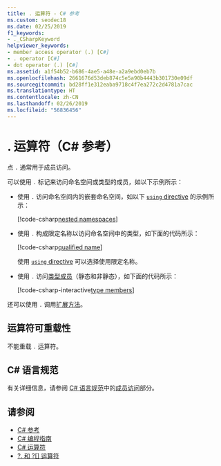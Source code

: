 ```yaml
---
title: . 运算符 - C# 参考
ms.custom: seodec18
ms.date: 02/25/2019
f1_keywords:
- ._CSharpKeyword
helpviewer_keywords:
- member access operator (.) [C#]
- . operator [C#]
- dot operator (.) [C#]
ms.assetid: a1f54b52-b686-4ae5-a48e-a2a9ebd0eb7b
ms.openlocfilehash: 2661676d53deb874c5e5a90b4443b301730e09df
ms.sourcegitcommit: bd28ff1e312eaba9718c4f7ea272c2d4781a7cac
ms.translationtype: HT
ms.contentlocale: zh-CN
ms.lasthandoff: 02/26/2019
ms.locfileid: "56836456"
---
```

# <a name="-operator-c-reference"></a>. 运算符（C# 参考）

点 `.` 通常用于成员访问。

可以使用 `.` 标记来访问命名空间或类型的成员，如以下示例所示：

- 使用 `.` 访问命名空间内的嵌套命名空间，如以下 [`using` directive](../keywords/using-directive.md) 的示例所示：

  [!code-csharp[nested namespaces](~/samples/snippets/csharp/language-reference/operators/MemberAccessExamples.cs#NestedNamespace)]

- 使用 `.` 构成限定名称以访问命名空间中的类型，如下面的代码所示：

  [!code-csharp[qualified name](~/samples/snippets/csharp/language-reference/operators/MemberAccessExamples.cs#QualifiedName)]

  使用 [`using` directive](../keywords/using-directive.md) 可以选择使用限定名称。

- 使用 `.` 访问[类型成员](../../programming-guide/classes-and-structs/index.md#members)（静态和非静态），如下面的代码所示：

  [!code-csharp-interactive[type members](~/samples/snippets/csharp/language-reference/operators/MemberAccessExamples.cs#TypeMemberAccess)]

还可以使用 `.` 调用[扩展方法](../../programming-guide/classes-and-structs/extension-methods.md)。

## <a name="operator-overloadability"></a>运算符可重载性

不能重载 `.` 运算符。

## <a name="c-language-specification"></a>C# 语言规范

有关详细信息，请参阅 [C# 语言规范](../language-specification/index.md)中的[成员访问](~/_csharplang/spec/expressions.md#member-access)部分。

## <a name="see-also"></a>请参阅

- [C# 参考](../index.md)
- [C# 编程指南](../../programming-guide/index.md)
- [C# 运算符](index.md)
- [?. 和 ?[] 运算符](null-conditional-operators.md)